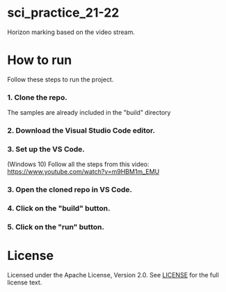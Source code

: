 # sci_practice_21-22
 Horizon marking based on the video stream.

# How to run
 Follow these steps to run the project.
 ### 1. Clone the repo.
  The samples are already included in the "build" directory
 ### 2. Download the Visual Studio Code editor.
 ### 3. Set up the VS Code.
  (Windows 10) Follow all the steps from this video: https://www.youtube.com/watch?v=m9HBM1m_EMU
 ### 3. Open the cloned repo in VS Code.
 ### 4. Click on the "build" button.
 ### 5. Click on the "run" button.

# License
 Licensed under the Apache License, Version 2.0. See [LICENSE](LICENSE) for the full license text.
